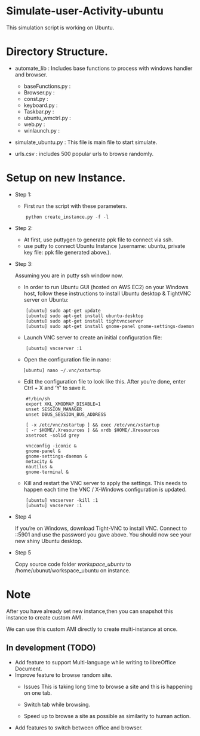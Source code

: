 # Simulate-user-Activity-ubuntu
This simulation script is working on Ubuntu.

# Directory Structure.

- automate_lib : Includes base functions to process with windows handler and browser.
    * baseFunctions.py : 
    * Browser.py :
    * const.py :
    * keyboard.py :
    * Taskbar.py :
    * ubuntu_wmctrl.py :
    * web.py :
    * winlaunch.py :

- simulate_ubuntu.py : This file is main file to start simulate.

- urls.csv : includes 500 popular urls to browse randomly.


# Setup on new Instance.

- Step 1: 
    
    * First run the script with these parameters.
        
    ```
        python create_instance.py -f -l
    ```

- Step 2: 
    
    * At first, use puttygen to generate ppk file to connect via ssh.
    * use putty to connect Ubuntu Instance (username: ubuntu, private key file: ppk file generated above.).
    
- Step 3:
    
    Assuming you are in putty ssh window now.
    
    * In order to run Ubuntu GUI (hosted on AWS EC2) on your Windows host, 
      follow these instructions to install Ubuntu desktop & TightVNC server on Ubuntu:
    
    ```
        [ubuntu] sudo apt-get update
        [ubuntu] sudo apt-get install ubuntu-desktop
        [ubuntu] sudo apt-get install tightvncserver
        [ubuntu] sudo apt-get install gnome-panel gnome-settings-daemon
     ```
        
    * Launch VNC server to create an initial configuration file:
    
    ```
        [ubuntu] vncserver :1
    ```
    
    * Open the configuration file in nano:
    ```
       [ubuntu] nano ~/.vnc/xstartup
    ```
    
    * Edit the configuration file to look like this. After you’re done, enter Ctrl + X and ‘Y’ to save it.
    
    ```
        #!/bin/sh
        export XKL_XMODMAP_DISABLE=1
        unset SESSION_MANAGER
        unset DBUS_SESSION_BUS_ADDRESS
        
        [ -x /etc/vnc/xstartup ] && exec /etc/vnc/xstartup
        [ -r $HOME/.Xresources ] && xrdb $HOME/.Xresources
        xsetroot -solid grey
        
        vncconfig -iconic &
        gnome-panel &
        gnome-settings-daemon &
        metacity &
        nautilus &
        gnome-terminal &
    ```
    
    * Kill and restart the VNC server to apply the settings. This needs to happen each time the VNC / X-Windows configuration is updated.
    
    ```
        [ubuntu] vncserver -kill :1
        [ubuntu] vncserver :1
    
    ```
    
- Step 4

    If you’re on Windows, download Tight-VNC to install VNC. Connect to <Ip Address>::5901 and use the password you gave above. 
    You should now see your new shiny Ubuntu desktop.
    
    
- Step 5

    Copy source code folder *workspace_ubuntu* to /home/ubunut/workspace_ubuntu on instance.
    
    
# Note

After you have already set new instance,then you can snapshot this instance to create custom AMI.

We can use this custom AMI directly to create multi-instance at once.


## In development (TODO)

- Add feature to support Multi-language while writing to libreOffice Document.
- Improve feature to browse random site.
    * Issues
        This is taking long time to browse a site and this is happening on one tab.
    
    * Switch tab while browsing.
    * Speed up to browse a site as possible as similarity to human action.
- Add features to switch between office and browser.
